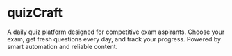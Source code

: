 # quizCraft
A daily quiz platform designed for competitive exam aspirants. Choose your exam, get fresh questions every day, and track your progress. Powered by smart automation and reliable content.
